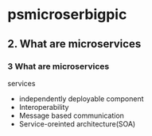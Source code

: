 # psmicroserbigpic
## 2. What are microservices
### 3 What are microservices
services
- independently deployable component
- Interoperability
- Message based communication
- Service-oreinted architecture(SOA)
